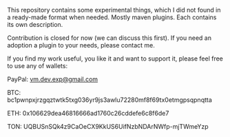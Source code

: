 This repository contains some experimental things, which I did not found in a ready-made format when needed.
Mostly maven plugins. Each contains its own description.

Contribution is closed for now (we can discuss this first).
If you need an adoption a plugin to your needs, please contact me.

If you find my work useful, you like it and want to support it, please feel free to use any of wallets:

PayPal: vm.dev.exp@gmail.com

BTC: bc1pwnpxjrzgqztwtk5txg036yr9js3awlu72280mf8f69tx0etmgpsqpnqtta

ETH: 0x106629dea46816666ad1760c26cddefe6c8f6de7

TON: UQBUSnSQk4z9CaOeCX9KkUS6UifNzbNDArNWfp-mjTWmeYzp
